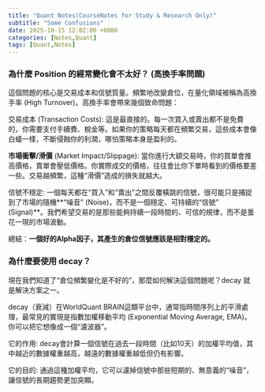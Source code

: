 ```yaml
---
title: "Quant Notes(CourseNotes for Study & Research Only)"
subtitle: "Some Confusions"
date: 2025-10-15 12:02:00 +0800
categories: [Notes,Quant]  
tags: [Quant,Notes]
---
```


### 為什麼 Position 的經常變化會不太好？ (高換手率問題)

這個問題的核心是交易成本和信號質量。頻繁地改變倉位，在量化領域被稱為高換手率 (High Turnover)。高換手率會帶來幾個致命問題：

交易成本 (Transaction Costs): 這是最直接的。每一次買入或賣出都不是免費的，你需要支付手續費、稅金等。如果你的策略每天都在頻繁交易，這些成本會像白蟻一樣，不斷侵蝕你的利潤，哪怕策略本身是盈利的。

**市場衝擊/滑價** (Market Impact/Slippage): 當你進行大額交易時，你的買單會推高價格，賣單會壓低價格。你實際成交的價格，往往會比你下單時看到的價格要差一些。交易越頻繁，這種“滑價”造成的損失就越大。

信號不穩定: 一個每天都在“買入”和“賣出”之間反覆橫跳的信號，很可能只是捕捉到了市場的隨機**“噪音” (Noise)，而不是一個穩定、可持續的“信號” (Signal)**。我們希望交易的是那些能夠持續一段時間的、可信的規律，而不是曇花一現的市場波動。

總結：**一個好的Alpha因子，其產生的倉位信號應該是相對穩定的。**

### 為什麼要使用 decay？
現在我們知道了“倉位頻繁變化是不好的”，那麼如何解決這個問題呢？decay 就是解決方案之一。

decay（衰減）在WorldQuant BRAIN這類平台中，通常指時間序列上的平滑處理，最常見的實現是指數加權移動平均 (Exponential Moving Average, EMA)。你可以把它想像成一個“濾波器”。

它的作用: decay會計算一個信號在過去一段時間（比如10天）的加權平均值，其中越近的數據權重越高，越遠的數據權重越低但仍有影響。

它的目的: 通過這種加權平均，它可以濾掉信號中那些短期的、無意義的“噪音”，讓信號的長期趨勢更加突顯。